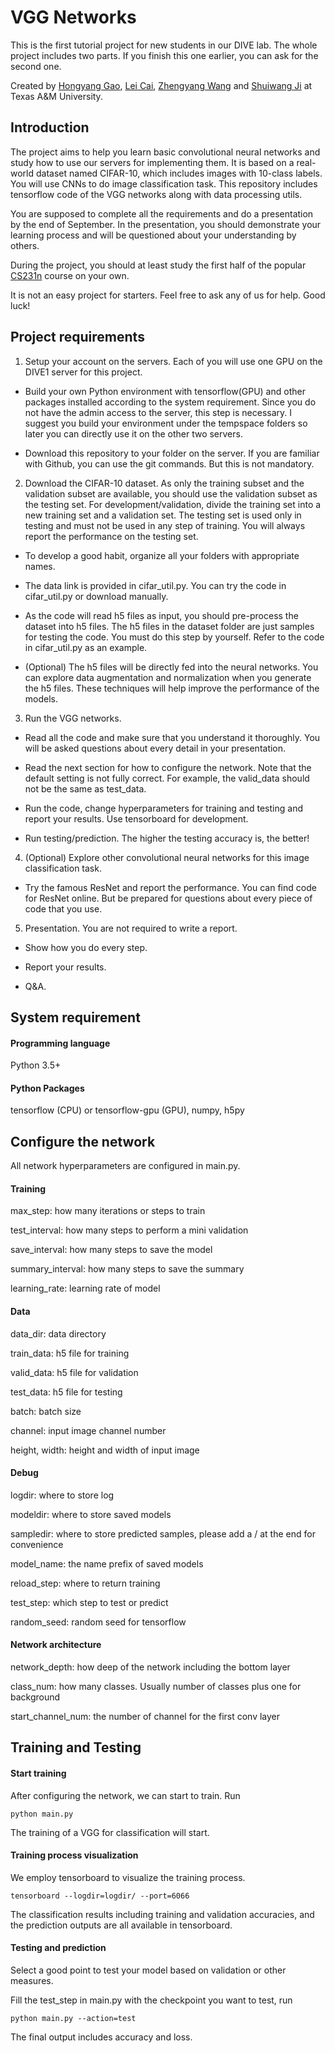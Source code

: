 # VGG Networks

This is the first tutorial project for new students in our DIVE lab. The whole project includes two parts. If you finish this one earlier, you can ask for the second one.

Created by [Hongyang Gao](http://eecs.wsu.edu/~hgao/), [Lei Cai](http://www.eecs.wsu.edu/~lcai/), [Zhengyang Wang](http://www.eecs.wsu.edu/~zwang6/) and [Shuiwang Ji](http://www.eecs.wsu.edu/~sji/) at Texas A&M University.

## Introduction

The project aims to help you learn basic convolutional neural networks and study how to use our servers for implementing them. It is based on a real-world dataset named CIFAR-10, which includes images with 10-class labels. You will use CNNs to do image classification task. This repository includes tensorflow code of the VGG networks along with data processing utils.

You are supposed to complete all the requirements and do a presentation by the end of September. In the presentation, you should demonstrate your learning process and will be questioned about your understanding by others.

During the project, you should at least study the first half of the popular [CS231n](http://cs231n.stanford.edu/) course on your own.

It is not an easy project for starters. Feel free to ask any of us for help. Good luck!

## Project requirements

1. Setup your account on the servers. Each of you will use one GPU on the DIVE1 server for this project.

- Build your own Python environment with tensorflow(GPU) and other packages installed according to the system requirement. Since you do not have the admin access to the server, this step is necessary. I suggest you build your environment under the tempspace folders so later you can directly use it on the other two servers.

- Download this repository to your folder on the server. If you are familiar with Github, you can use the git commands. But this is not mandatory.

2. Download the CIFAR-10 dataset. As only the training subset and the validation subset are available, you should use the validation subset as the testing set. For development/validation, divide the training set into a new training set and a validation set. The testing set is used only in testing and must not be used in any step of training. You will always report the performance on the testing set.

- To develop a good habit, organize all your folders with appropriate names.

- The data link is provided in cifar_util.py. You can try the code in cifar_util.py or download manually.

- As the code will read h5 files as input, you should pre-process the dataset into h5 files. The h5 files in the dataset folder are just samples for testing the code. You must do this step by yourself. Refer to the code in cifar_util.py as an example.

- (Optional) The h5 files will be directly fed into the neural networks. You can explore data augmentation and normalization when you generate the h5 files. These techniques will help improve the performance of the models.

3. Run the VGG networks.

- Read all the code and make sure that you understand it thoroughly. You will be asked questions about every detail in your presentation.

- Read the next section for how to configure the network. Note that the default setting is not fully correct. For example, the valid_data should not be the same as test_data.

- Run the code, change hyperparameters for training and testing and report your results. Use tensorboard for development. 

- Run testing/prediction. The higher the testing accuracy is, the better!

4. (Optional) Explore other convolutional neural networks for this image classification task.

- Try the famous ResNet and report the performance. You can find code for ResNet online. But be prepared for questions about every piece of code that you use.

5. Presentation. You are not required to write a report.

- Show how you do every step.

- Report your results.

- Q&A.

## System requirement

#### Programming language
Python 3.5+

#### Python Packages
tensorflow (CPU) or tensorflow-gpu (GPU), numpy, h5py

## Configure the network

All network hyperparameters are configured in main.py.

#### Training

max_step: how many iterations or steps to train

test_interval: how many steps to perform a mini validation

save_interval: how many steps to save the model

summary_interval: how many steps to save the summary

learning_rate: learning rate of model

#### Data

data_dir: data directory

train_data: h5 file for training

valid_data: h5 file for validation

test_data: h5 file for testing

batch: batch size

channel: input image channel number

height, width: height and width of input image

#### Debug

logdir: where to store log

modeldir: where to store saved models

sampledir: where to store predicted samples, please add a / at the end for convenience

model_name: the name prefix of saved models

reload_step: where to return training

test_step: which step to test or predict

random_seed: random seed for tensorflow

#### Network architecture

network_depth: how deep of the network including the bottom layer

class_num: how many classes. Usually number of classes plus one for background

start_channel_num: the number of channel for the first conv layer


## Training and Testing

#### Start training

After configuring the network, we can start to train. Run
```
python main.py
```
The training of a VGG for classification will start.

#### Training process visualization

We employ tensorboard to visualize the training process.

```
tensorboard --logdir=logdir/ --port=6066
```

The classification results including training and validation accuracies, and the prediction outputs are all available in tensorboard.

#### Testing and prediction

Select a good point to test your model based on validation or other measures.

Fill the test_step in main.py with the checkpoint you want to test, run

```
python main.py --action=test
```

The final output includes accuracy and loss.

